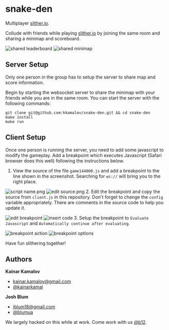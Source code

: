 # snake-den
Multiplayer [slither.io](http://slither.io).

Collude with friends while playing [slither.io](http://slither.io) by joining
the same room and sharing a minimap and scoreboard.

![shared leaderboard][shared-leaderboard]
![shared minimap][shared-minimap]


## Server Setup
Only one person in the group has to setup the server to share map and score
information.

Begin by starting the websocket server to share the minimap with your friends
while you are in the same room. You can start the server with the following
commands:

```
git clone git@github.com:kkamalov/snake-den.git && cd snake-den
make install
make run
```

## Client Setup
Once one person is running the server, you need to add some javascript
to modify the gameplay. Add a breakpoint which executes Javascript (Safari
browser does this well) following the instructions below.

1. View the source of the file `game144000.js` and add a breakpoint to the line
   shown in the screenshot. Searching for `ws://` will bring you to the right
   place.

![script name.png][script-name]
![edit source.png][edit-source]
2. Edit the breakpoint and copy the source from `client.js` in this repository.
   Don't forget to change the `config` variable appropriately. There are
   comments in the source code to help you update it.

![edit breakpoint][edit-breakpoint]
![insert code][insert-code]
3. Setup the breakpoint to `Evaluate Javascript` and `Automatically continue
   after evaluating`.

![breakpoint action][breakpoint-action]
![breakpoint options][breakpoint-options]

Have fun slithering together!

## Authors

**Kainar Kamalov**
+ [kainar.kamalov@gmail.com](mailto:kainar.kamalov@gmail.com)
+ [@kainarkamal](https://twitter.com/kainarkamal)

**Josh Blum**
+ [jblum18@gmail.com](mailto:jblum18@gmail.com)
+ [@blumua](https://twitter.com/blumua)

We largely hacked on this while at work. Come work with us
[@b12](https://b12.io/about/#/Team).

[shared-minimap]: https://github.com/kkamalov/snake-den/raw/master/screenshots/shared-minimap.png "Shared Minimap"
[shared-leaderboard]: https://github.com/kkamalov/snake-den/raw/master/screenshots/shared-leaderboard.png "Shared Leaderboard"
[script-name]: https://github.com/kkamalov/snake-den/raw/master/screenshots/script-name.png "Script Name"
[edit-source]: https://github.com/kkamalov/snake-den/raw/master/screenshots/edit-source.png "Edit Source"
[edit-breakpoint]: https://github.com/kkamalov/snake-den/raw/master/screenshots/edit-breakpoint.png "Edit Breakpoint"
[insert-code]: https://github.com/kkamalov/snake-den/raw/master/screenshots/insert-code.png "Insert Code"
[breakpoint-action]: https://github.com/kkamalov/snake-den/raw/master/screenshots/action.png "Breakpoint Action"
[breakpoint-options]: https://github.com/kkamalov/snake-den/raw/master/screenshots/options.png "Breakpoint Options"
